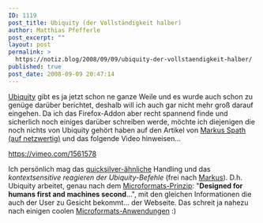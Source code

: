 ```yaml
---
ID: 1119
post_title: Ubiquity (der Vollständigkeit halber)
author: Matthias Pfefferle
post_excerpt: ""
layout: post
permalink: >
  https://notiz.blog/2008/09/09/ubiquity-der-vollstaendigkeit-halber/
published: true
post_date: 2008-09-09 20:47:14
---
```

<a href="http://labs.mozilla.com/2008/08/introducing-ubiquity/">Ubiquity</a> gibt es ja jetzt schon ne ganze Weile und es wurde auch schon zu genüge darüber berichtet, deshalb will ich auch gar nicht mehr groß darauf eingehen. Da ich das Firefox-Addon aber recht spannend finde und sicherlich noch einiges darüber schreiben werde, möchte ich diejenigen die noch nichts von Ubiquity gehört haben auf den Artikel von <a href="http://netzwertig.com/2008/08/27/firefox-addon-ubiquity-kommandozentrale-im-web/">Markus Spath (auf netzwertig)</a> und das folgende Video hinweisen...

https://vimeo.com/1561578

Ich persönlich mag das <a href="http://blacktree.com/?quicksilver">quicksilver-ähnliche</a> Handling und das <em>kontextsensitive reagieren der Ubiquity-Befehle</em> (frei nach <a href="http://netzwertig.com/2008/08/27/firefox-addon-ubiquity-kommandozentrale-im-web/">Markus</a>).
D.h. Ubiquity arbeitet, genau nach dem <a href="http://microformats.org/about/">Microformats-Prinzip</a>: "<strong>Designed for humans first and machines second</strong>...", mit den gleichen Informationen die auch der User zu Gesicht bekommt... der Webseite.
Das schreit ja nahezu nach einigen coolen <a href="http://microformats.org/wiki/ubiquity">Microformats-Anwendungen</a> :)